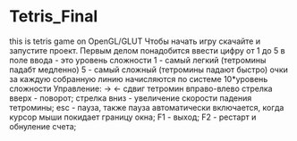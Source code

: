 # Tetris_Final
this is tetris game on OpenGL/GLUT
Чтобы начать игру скачайте и запустите проект. Первым делом понадобится ввести цифру от 1 до 5 в поле ввода - это уровень сложности
1 - самый легкий (тетромины падабт медленно)
5 - самый сложный (тетромины падают быстро)
очки за каждую собранную линию начисляются по системе 10*уровень сложности
Управление:
-> <- сдвиг тетромин вправо-влево
стрелка вверх - поворот;
стрелка вниз - увеличение скорости падения тетромины;
esc - пауза, также пауза автоматически включается, когда курсор мыши покидает границу окна;
F1 - выход;
F2 - рестарт и обнуление счета;
